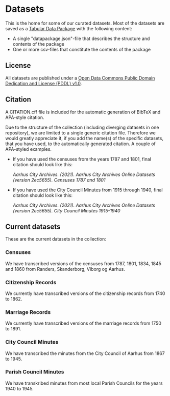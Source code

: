 # Datasets
This is the home for some of our curated datasets. Most of the datasets are saved as a [Tabular Data Package](https://specs.frictionlessdata.io/tabular-data-package/) with the following content:

* A single "datapackage.json"-file that describes the structure and contents of the package
* One or more csv-files that constitute the contents of the package

## License
All datasets are published under a [Open Data Commons Public Domain Dedication and License (PDDL) v1.0](https://opendatacommons.org/licenses/pddl/1-0/).

## Citation
A CITATION.cff file is included for the automatic generation of BibTeX and APA-style citation.

Due to the structure of the collection (including diverging datasets in one repository), we are limited to a single generic citation file. Therefore we would greatly appreciate it, if you add the name(s) of the specific datasets, that you have used, to the automatically generated citation. A couple of APA-styled examples.

- If you have used the censuses from the years 1787 and 1801, final citation should look like this:

  *Aarhus City Archives. (2021). Aarhus City Archives Online Datasets (version 2ec5655). Censuses 1787 and 1801*
  
- If you have used the City Council Minutes from 1915 through 1940, final citation should look like this:

  *Aarhus City Archives. (2021). Aarhus City Archives Online Datasets (version 2ec5655). City Council Minutes 1915-1940*


## Current datasets
These are the current datasets in the collection:

### Censuses
We have transcribed versions of the censuses from 1787, 1801, 1834, 1845 and 1860 from Randers, Skanderborg, Viborg og Aarhus.

### Citizenship Records
We currently have transcribed versions of the citizenship records from 1740 to 1862.

### Marriage Records
We currently have transcribed versions of the marriage records from 1750 to 1891.

### City Council Minutes
We have transcribed the minutes from the City Council of Aarhus from 1867 to 1945.

### Parish Council Minutes
We have transkribed minutes from most local Parish Councils for the years 1940 to 1945.